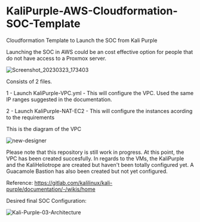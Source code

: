 # KaliPurple-AWS-Cloudformation-SOC-Template
Cloudformation Template to Launch the SOC from Kali Purple

Launching the SOC in AWS could be an cost effective option for people that do not have access to a Proxmox server. 

![Screenshot_20230323_173403](https://user-images.githubusercontent.com/47893772/227368991-d61666b2-c12d-4051-91ce-629e8815347d.png)


Consists of 2 files. 

  1 - Launch KaliPurple-VPC.yml - This will configure the VPC. Used the same IP ranges suggested in the documentation. 
  
  2 - Launch KaliPurple-NAT-EC2 - This will configure the instances acording to the requirements
  
  This is the diagram of the VPC
  
  
  
  
  ![new-designer](https://user-images.githubusercontent.com/47893772/227371698-4484616c-314f-46de-bb46-8b76dc111772.png)

  
  
  
  
  
  
  Please note that this repository is still work in progress. At this point, the VPC has been created succesfully. In regards to the VMs, the KaliPurple and the KaliHeliotrope are created but haven't been totally configured yet. A Guacamole Bastion has also been created but not yet configured. 
  
  
  Reference:  https://gitlab.com/kalilinux/kali-purple/documentation/-/wikis/home
  
Desired final SOC Configuration:


![Kali-Purple-03-Architecture](https://user-images.githubusercontent.com/47893772/227374044-259a9c52-7d28-4f2d-b6e1-11aef05c74aa.png)

